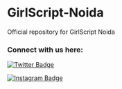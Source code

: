 # GirlScript-Noida
Official repository for GirlScript Noida



### Connect with us here:  

[![Twitter Badge](http://img.shields.io/badge/-@girlscriptnoida-1ca0f1?style=social&logo=twitter&logoColor=blue&link=https://twitter.com/girlscriptnoida)](https://twitter.com/girlscriptnoida) 

[![Instagram Badge](https://img.shields.io/badge/girlscriptnoida-blue?style=social&logo=Instagram&link=https://instagram.com/girlscriptnoida?igshid=3jbg8zsdu47b)](https://instagram.com/girlscriptnoida?igshid=3jbg8zsdu47b) 
